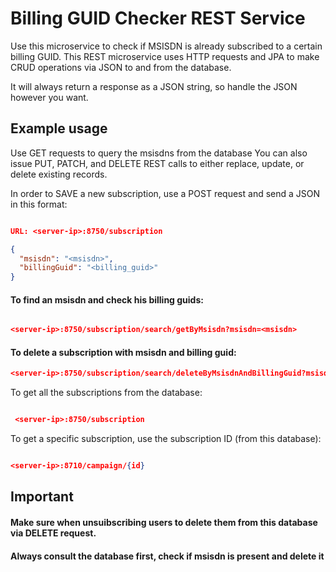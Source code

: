 # Billing GUID Checker REST Service

Use this microservice to check if MSISDN is already subscribed to a certain billing GUID.
This REST microservice uses HTTP requests and JPA to make CRUD operations via JSON to and from the database.

It will always return a response as a JSON string, so handle the JSON however you want.
 
## Example usage

Use GET requests to query the msisdns from the database
You can also issue PUT, PATCH, and DELETE REST calls to either replace, update, or delete existing records.

In order to SAVE a new subscription, use a POST request and send a JSON in this format:

```json

URL: <server-ip>:8750/subscription

{
  "msisdn": "<msisdn>",
  "billingGuid": "<billing_guid>"
}

```

#### To find an msisdn and check his billing guids:

```json

<server-ip>:8750/subscription/search/getByMsisdn?msisdn=<msisdn>

```
#### To delete a subscription with msisdn and billing guid:

```json
<server-ip>:8750/subscription/search/deleteByMsisdnAndBillingGuid?msisdn=<msisdn>&billingGuid=<billing-guid>

```

To get all the subscriptions from the database:

``` json

 <server-ip>:8750/subscription

```

To get a specific subscription, use the subscription ID (from this database):

```json

<server-ip>:8710/campaign/{id}

```


## Important
#### Make sure when unsuibscribing users to delete them from this database via DELETE request.
#### Always consult the database first, check if msisdn is present and delete it